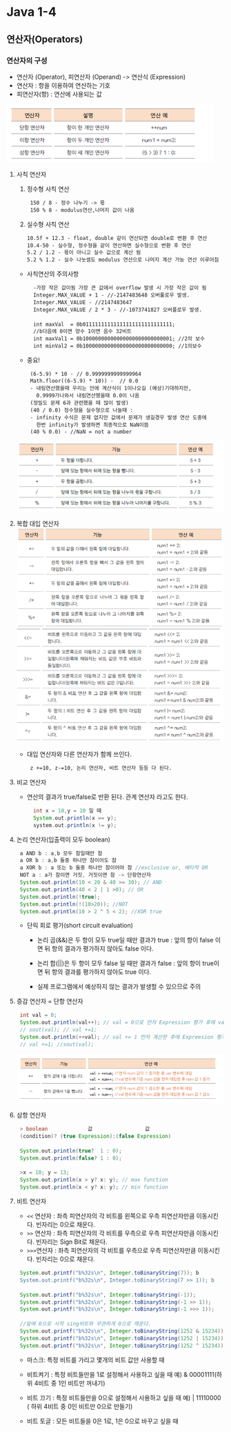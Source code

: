 # Java 1-4
## 연산자(Operators)
### 연산자의 구성
 * 연산자 (Operator), 피연산자 (Operand) -> 연산식 (Expression)
 * 연산자 : 항을 이용하여 연산하는 기호
 * 피연산자(항) : 연산에 사용되는 값 
 
 ![항의개수와 연산자](../images/항의개수와연산자.png)
 
1. 사칙 연산자
     1. 정수형 사칙 연산
         ````markdown
          150 / 8 - 정수 나누기 -> 몫
          150 % 8 - modulus연산,나머지 값이 나옴
          ````
     2. 실수형 사칙 연산
          ````markdown
          10.5f + 12.3 - float, double 같이 연산되면 double로 변환 후 연산
          10.4-50 - 실수형, 정수형을 같이 연산하면 실수형으로 변환 후 연산
          5.2 / 1.2 - 몫이 아니고 실수 값으로 계산 됨
          5.2 % 1.2 - 실수 나눗셈도 modulus 연산으로 나머지 계산 가능 연산 이루어짐
          ````
     * 사칙연산의 주의사항
          ````markdown
            -가장 작은 값이됨 가장 큰 값에서 overflow 발생 시 가장 작은 값이 됨
            Integer.MAX_VALUE + 1 - //-2147483648 오버풀로우 발생.
            Integer.MAX_VALUE - //2147483647
            Integer.MAX_VALUE / 2 * 3 - //-1073741827 오버플로우 발생.
           
            int maxVal  = 0b01111111111111111111111111111; 
            //b다음에 0이면 양수 1이면 음수 32비트
            int maxVal1 = 0b10000000000000000000000000001; //2의 보수
            int minVal2 = 0b10000000000000000000000000000; //1의보수
          ````
     * 중요!
          ````
           (6-5.9) * 10 - // 0.9999999999999964
           Math.floor((6-5.9) * 10)) -  // 0.0
           - 내림연산했을때 우리는 안에 계산식이 1이나오길 (예상)기대하지만,
             0.9999가나와서 내림연산했을때 0.0이 나옴
           (정밀도 문제 6과 관련했을 때 많이 발생)
           (40 / 0.0) 정수형을 실수형으로 나눌때 :
           - infinity 수식은 문제 없지만 값에서 문제가 생길경우 발생 연산 도중에 
             한번 infinity가 발생하면 최종적으로 NaN이뜸
           (40 % 0.0) - //NaN = not a number
          ````
   ![사칙연산](../images/사칙연산자.png)
   
2. 복합 대입 연산자
     ![복합대입연산자1](../images/복합대입연산자.png)
     ![복합대입연산자1](../images/복합대입연산자2.png)
     * 대입 연산자와 다른 연산자가 함께 쓰인다.
       ````markdown
        z +=10, z-=10, 논리 연산자, 비트 연산자 등등 다 된다.
       ````
3. 비교 연산자
     * 연산의 결과가 true/false로 반환 된다. 관계 연산자 라고도 한다.
       ````groovy
         int x = 10,y = 10 일 때 
         System.out.println(x == y); 
         system.out.println(x != y);
        ````

4. 논리 연산자(입출력이 모두 boolean)
    ````groovy
     a AND b : a,b 모두 참일때만 참
     a OR b : a,b 둘중 하나만 참이어도 참
     a XOR b : a 또는 b 둘중 하나만 참이어야 참 //exclusive or, 배타적 OR
     NOT a : a가 참이면 거짓, 거짓이면 참 -> 단항연산자
     System.out.println(10 < 20 & 40 >= 30); // AND
     System.out.println(40 < 2 | 1 >0); // OR
     System.out.println(!true);
     System.out.println(!(10>20)); //NOT
     System.out.println(10 > 2 ^ 5 < 2); //XOR true
    ````
   * 단릭 회로 평가(short circuit evaluation)
   
     * 논리 곱(&&)은 두 항이 모두 true일 때만 결과가 true
     : 앞의 항이 false 이면 뒤 항의 결과가 평가하지 않아도 false 이다.
   
     * 논리 합(||)은 두 항이 모두 false 일 때만 결과가 false
     : 앞의 항이 true이면 뒤 항의 결과를 평가하지 않아도 true 이다.
     
     * 실제 프로그램에서 예상하지 않는 결과가 발생할 수 있으므로 주의
   
5. 증감 연산자 = 단항 연산자
   ````groovy
    int val = 0;
    System.out.println(val++); // val = 0으로 먼저 Expression 평가 후에 val += 1 적용
    // sout(val); // val +=1;
    System.out.println(++val); // val += 1 먼저 계산한 후에 Expreesion 평가
    // val +=1; //sout(val);
   ````
   ![증감,감소연산자](../images/증감,감소연산자.png)
   
6. 삼항 연산자
   ````groovy
    > boolean             값                 값
    (condition)? (true Expression):(false Expression)
    
    System.out.println(true?  1 : 0);
    System.out.println(false? 1 : 0);
    
    >x = 10; y = 13;
    System.out.println(x > y? x: y); // max function
    System.out.println(x < y? x: y); // min function
   ````
7. 비트 연산자
   * `<<` 연산자 : 좌측 피연산자의 각 비트를 왼쪽으로 우측 피연산자만큼 이동시킨다. 빈자리는 0으로 채운다.
   * `>>` 연산자 : 좌측 피연산자의 각 비트를 우측으로 우측 피연산자만큼 이동시킨다. 빈자리는 Sign Bit로 채운다.
   * `>>>`연산자 : 좌측 피연산자의 각 비트를 우측으로 우측 피연산자만큼 이동시킨다. 빈자리는 0으로 채운다.
   
   ````groovy
    System.out.printf("b%32s\n", Integer.toBinaryString(7)); b                             111</br>
    System.out.printf("b%32s\n", Integer.toBinaryString(7 >> 1)); b                              11</br>
        
    System.out.printf("b%32s\n", Integer.toBinaryString(-1));
    System.out.printf("b%32s\n", Integer.toBinaryString(-1 >> 1));
    System.out.printf("b%32s\n", Integer.toBinaryString(-1 >>> 1));
    
    //앞에 0으로 시작 sing비트와 무관하게 0으로 채운다.
    System.out.printf("b%32s\n", Integer.toBinaryString(1252 & 15234));
    System.out.printf("b%32s\n", Integer.toBinaryString(1252 | 15234));
    System.out.printf("b%32s\n", Integer.toBinaryString(1252 ^ 15234));
   ````
   * 마스크: 특정 비트를 가리고 몇개의 비트 값만 사용할 때 
   
   * 비트켜기 : 특정 비트들만을 1로 설정해서 사용하고 싶을 때 
     예) & 00001111(하위 4비트 중 1인 비트만 꺼내기)
     
   * 비트 끄기 : 특정 비트들만을 0으로 설정해서 사용하고 싶을 때
     예) | 11110000 ( 하위 4비트 중 0인 비트만 0으로 만들기)
     
   * 비트 토글 : 모든 비트들을 0은 1로, 1은 0으로 바꾸고 싶을 때
